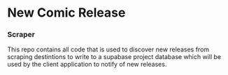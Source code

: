 # New Comic Release
### Scraper

This repo contains all code that is used to discover new releases from scraping destintions to write to a supabase project database which will be used by the client application to notify of new releases.